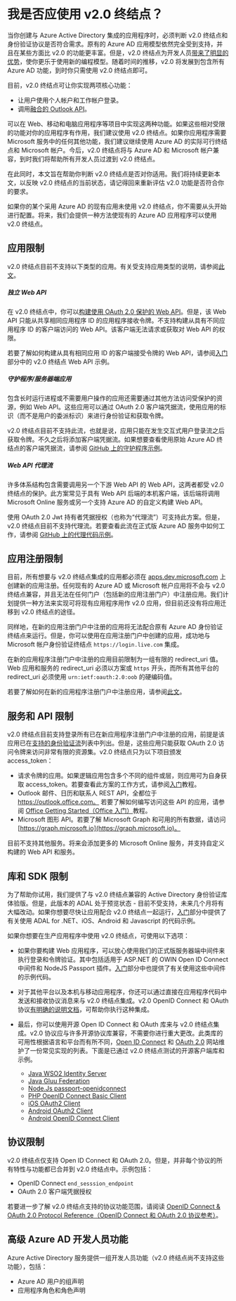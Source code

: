 <properties
	pageTitle="v2.0 终结点的限制和局限性 | Microsoft Azure"
	description="Azure AD v2.0 终结点的限制和局限性列表。"
	services="active-directory"
	documentationCenter=""
	authors="dstrockis"
	manager="mbaldwin"
	editor=""/>

<tags
	ms.service="active-directory"
	ms.date="03/18/2016"
	wacn.date="07/04/2016"/>
# 我是否应使用 v2.0 终结点？

当你创建与 Azure Active Directory 集成的应用程序时，必须判断 v2.0 终结点和身份验证协议是否符合需求。原有的 Azure AD 应用模型依然完全受到支持，并且在某些方面比 v2.0 的功能更丰富。但是，v2.0 终结点为开发人员[带来了明显的优势](/documentation/articles/active-directory-v2-compare)，使你更乐于使用新的编程模型。随着时间的推移，v2.0 将发展到包含所有 Azure AD 功能，到时你只需使用 v2.0 终结点即可。

目前，v2.0 终结点可让你实现两项核心功能：

- 让用户使用个人帐户和工作帐户登录。
- 调用[融合的 Outlook API](https://dev.outlook.com)。

可以在 Web、移动和电脑应用程序等项目中实现这两种功能。如果这些相对受限的功能对你的应用程序有作用，我们建议使用 v2.0 终结点。如果你应用程序需要 Microsoft 服务中的任何其他功能，我们建议继续使用 Azure AD 的实际可行终结点和 Microsoft 帐户。今后，v2.0 终结点将与 Azure AD 和 Microsoft 帐户兼容，到时我们将帮助所有开发人员过渡到 v2.0 终结点。

在此同时，本文旨在帮助你判断 v2.0 终结点是否对你适用。我们将持续更新本文，以反映 v2.0 终结点的当前状态，请记得回来重新评估 v2.0 功能是否符合你的要求。

如果你的某个采用 Azure AD 的现有应用未使用 v2.0 终结点，你不需要从头开始进行配置。将来，我们会提供一种方法使现有的 Azure AD 应用程序可以使用 v2.0 终结点。

## 应用限制
v2.0 终结点目前不支持以下类型的应用。有关受支持应用类型的说明，请参阅[此文](/documentation/articles/active-directory-v2-flows)。

##### 独立 Web API
在 v2.0 终结点中，你可以[构建使用 OAuth 2.0 保护的 Web API](/documentation/articles/active-directory-v2-flows#web-apis)。但是，该 Web API 只能从共享相同应用程序 ID 的应用程序接收令牌。不支持构建从具有不同应用程序 ID 的客户端访问的 Web API。该客户端无法请求或获取对 Web API 的权限。

若要了解如何构建从具有相同应用 ID 的客户端接受令牌的 Web API，请参阅[入门](/documentation/articles/active-directory-appmodel-v2-overview#getting-started)部分中的 v2.0 终结点 Web API 示例。

##### 守护程序/服务器端应用
包含长时运行进程或不需要用户操作的应用还需要通过其他方法访问受保护的资源，例如 Web API。这些应用可以通过 OAuth 2.0 客户端凭据流，使用应用的标识（而不是用户的委派标识）来进行身份验证和获取令牌。

v2.0 终结点目前不支持此流，也就是说，应用只能在发生交互式用户登录流之后获取令牌。不久之后将添加客户端凭据流。如果想要查看使用原始 Azure AD 终结点的客户端凭据流，请参阅 [GitHub 上的守护程序示例](https://github.com/AzureADSamples/Daemon-DotNet)。

##### Web API 代理流
许多体系结构包含需要调用另一个下游 Web API 的 Web API，这两者都受 v2.0 终结点的保护。此方案常见于具有 Web API 后端的本机客户端，该后端将调用 Microsoft Online 服务或另一个支持 Azure AD 的自定义构建 Web API。

使用 OAuth 2.0 Jwt 持有者凭据授权（也称为“代理流”）可支持此方案。但是，v2.0 终结点目前不支持代理流。若要查看此流在正式版 Azure AD 服务中如何工作，请参阅 [GitHub 上的代理代码示例](https://github.com/AzureADSamples/WebAPI-OnBehalfOf-DotNet)。

## 应用注册限制
目前，所有想要与 v2.0 终结点集成的应用都必须在 [apps.dev.microsoft.com](https://apps.dev.microsoft.com) 上创建新的应用注册。任何现有的 Azure AD 或 Microsoft 帐户应用将不会与 v2.0 终结点兼容，并且无法在任何门户（包括新的应用注册门户）中注册应用。我们计划提供一种方法来实现可将现有应用程序用作 v2.0 应用，但目前还没有将应用迁移到 v2.0 终结点的途径。

同样地，在新的应用注册门户中注册的应用将无法配合原有 Azure AD 身份验证终结点来运行。但是，你可以使用在应用注册门户中创建的应用，成功地与 Microsoft 帐户身份验证终结点 `https://login.live.com` 集成。

在新的应用程序注册门户中注册的应用目前限制为一组有限的 redirect\_uri 值。Web 应用和服务的 redirect\_uri 必须以方案或 `https` 开头，而所有其他平台的 redirect\_uri 必须使用 `urn:ietf:oauth:2.0:oob` 的硬编码值。

若要了解如何在新的应用程序注册门户中注册应用，请参阅[此文](/documentation/articles/active-directory-v2-app-registration)。

## 服务和 API 限制
v2.0 终结点目前支持登录所有已在新应用程序注册门户中注册的应用，前提是该应用已在[支持的身份验证流](/documentation/articles/active-directory-v2-flows)列表中列出。但是，这些应用只能获取 OAuth 2.0 访问令牌来访问非常有限的资源集。v2.0 终结点只为以下项目颁发 access\_token：

- 请求令牌的应用。如果逻辑应用包含多个不同的组件或层，则应用可为自身获取 access\_token。若要查看此方案的工作方式，请参阅[入门](/documentation/articles/active-directory-appmodel-v2-overview#getting-started)教程。
- Outlook 邮件、日历和联系人 REST API，全都位于 https://outlook.office.com。 若要了解如何编写访问这些 API 的应用，请参阅 [Office Getting Started（Office 入门）](https://www.msdn.com/office/office365/howto/authenticate-Office-365-APIs-using-v2)教程。
- Microsoft 图形 API。若要了解 Microsoft Graph 和可用的所有数据，请访问 [https://graph.microsoft.io](https://graph.microsoft.io)。

目前不支持其他服务。将来会添加更多的 Microsoft Online 服务，并支持自定义构建的 Web API 和服务。

## 库和 SDK 限制
为了帮助你试用，我们提供了与 v2.0 终结点兼容的 Active Directory 身份验证库体验版。但是，此版本的 ADAL 处于预览状态 - 目前不受支持，未来几个月将有大幅改动。如果你想要尽快让应用配合 v2.0 终结点一起运行，[入门](/documentation/articles/active-directory-appmodel-v2-overview#getting-started)部分中提供了有关使用 ADAL for .NET、iOS、Android 和 Javascript 的代码示例。

如果你想要在生产应用程序中使用 v2.0 终结点，可使用以下选项：

- 如果你要构建 Web 应用程序，可以放心使用我们的正式版服务器端中间件来执行登录和令牌验证。其中包括适用于 ASP.NET 的 OWIN Open ID Connect 中间件和 NodeJS Passport 插件。[入门](/documentation/articles/active-directory-appmodel-v2-overview#getting-started)部分中也提供了有关使用这些中间件的示例代码。
- 对于其他平台以及本机与移动应用程序，你还可以通过直接在应用程序代码中发送和接收协议消息来与 v2.0 终结点集成。v2.0 OpenID Connect 和 OAuth 协议[有明确的说明文档](/documentation/articles/active-directory-v2-protocols)，可帮助你执行这种集成。
- 最后，你可以使用开源 Open ID Connect 和 OAuth 库来与 v2.0 终结点集成。v2.0 协议应与许多开源协议库兼容，不需要你进行重大更改。此类库的可用性根据语言和平台而有所不同，[Open ID Connect](http://openid.net/connect/) 和 [OAuth 2.0](http://oauth.net/2/) 网站维护了一份常见实现的列表。下面是已通过 v2.0 终结点测试的开源客户端库和示例。

  - [Java WSO2 Identity Server](https://docs.wso2.com/display/IS500/Introducing+the+Identity+Server)
  - [Java Gluu Federation](https://github.com/GluuFederation/oxAuth)
  - [Node.Js passport-openidconnect](https://www.npmjs.com/package/passport-openidconnect)
  - [PHP OpenID Connect Basic Client](https://github.com/jumbojett/OpenID-Connect-PHP)
  - [iOS OAuth2 Client](https://github.com/nxtbgthng/OAuth2Client)
  - [Android OAuth2 Client](https://github.com/wuman/android-oauth-client)
  - [Android OpenID Connect Client](https://github.com/kalemontes/OIDCAndroidLib)

## 协议限制
v2.0 终结点仅支持 Open ID Connect 和 OAuth 2.0。但是，并非每个协议的所有特性与功能都已合并到 v2.0 终结点中。示例包括：

- OpenID Connect `end_sesssion_endpoint`
- OAuth 2.0 客户端凭据授权

若要进一步了解 v2.0 终结点支持的协议功能范围，请阅读 [OpenID Connect & OAuth 2.0 Protocol Reference（OpenID Connect 和 OAuth 2.0 协议参考）](/documentation/articles/active-directory-v2-protocols)。

## 高级 Azure AD 开发人员功能
Azure Active Directory 服务提供一组开发人员功能（v2.0 终结点尚不支持这些功能），包括：

- Azure AD 用户的组声明
- 应用程序角色和角色声明

<!---HONumber=Mooncake_0516_2016-->